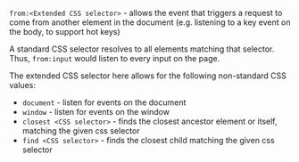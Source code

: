 `from:<Extended CSS selector>` - allows the event that triggers a request to come from another element in the document (e.g. listening to a key event on the body, to support hot keys)

A standard CSS selector resolves to all elements matching that selector.
Thus, `from:input` would listen to every input on the page.

The extended CSS selector here allows for the following non-standard CSS values:

- `document` - listen for events on the document
- `window` - listen for events on the window
- `closest <CSS selector>` - finds the closest ancestor element or itself, matching the given css selector
- `find <CSS selector>` - finds the closest child matching the given css selector